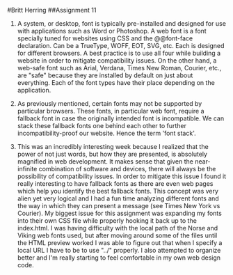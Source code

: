 #Britt Herring
##Assignment 11

1. A system, or desktop, font is typically pre-installed and designed for use with applications such as Word or Photoshop. A web font is a font specially tuned for websites using CSS and the @@font-face declaration. Can be a TrueType, WOFF, EOT, SVG, etc. Each is designed for different browsers. A best practice is to use all four while building a website in order to mitigate compatibility issues. On the other hand, a web-safe font such as Arial, Verdana, Times New Roman, Courier, etc., are "safe" because they are installed by default on just about everything. Each of the font types have their place depending on the application.

2. As previously mentioned, certain fonts may not be supported by particular browsers. These fonts, in particular web font, require a fallback font in case the originally intended font is incompatible. We can stack these fallback fonts one behind each other to further incompatibility-proof our website. Hence the term 'font stack'.

3. This was an incredibly interesting week because I realized that the power of not just words, but how they are presented, is absolutely magnified in web development. It makes sense that given the near-infinite combination of software and devices, there will always be the possibility of compatibility issues. In order to mitigate this issue I found it really interesting to have fallback fonts as there are even web pages which help you identify the best fallback fonts. This concept was very alien yet very logical and I had a fun time analyzing different fonts and the way in which they can present a message (see Times New York vs Courier). My biggest issue for this assignment was expanding my fonts into their own CSS file while properly hooking it back up to the index.html. I was having difficulty with the local path of the Norse and Viking web fonts used, but after moving around some of the files until the HTML preview worked I was able to figure out that when I specify a local URL I have to be to use "../" properly. I also attempted to organize better and I'm really starting to feel comfortable in my own web design code.
